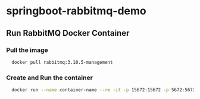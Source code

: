 # springboot-rabbitmq-demo

## Run RabbitMQ Docker Container

### Pull the image
```bash
  docker pull rabbitmq:3.10.5-management
```
### Create and Run the container
```bash
  docker run --name container-name --rm -it -p 15672:15672 -p 5672:5672 rabbitmq:3.10.5-management
```
